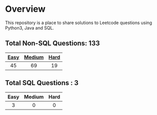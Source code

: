# Overview

This repository is a place to share solutions to Leetcode questions using Python3, Java and SQL.


## Total Non-SQL Questions: 133

| [Easy](https://github.com/ezryn-zaharoff/leetcode-solutions/tree/master/01-easy) | [Medium](https://github.com/ezryn-zaharoff/leetcode-solutions/tree/master/02-medium) | [Hard](https://github.com/ezryn-zaharoff/leetcode-solutions/tree/master/03-hard) |
|:----:|:------:|:----:|
|  45  |   69   |  19  |


## Total SQL Questions : 3

| Easy | Medium | Hard |
|:----:|:------:|:----:|
|   3  |    0   |   0  |
